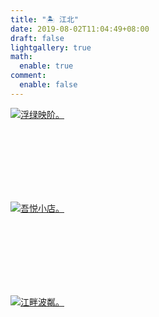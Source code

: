 ```yaml
---
title: "🏝️ 江北"
date: 2019-08-02T11:04:49+08:00
draft: false
lightgallery: true
math:
  enable: true
comment:
  enable: false
---
```


<div class="group-picture">
  <div class="group-picture-cover">
    <a class="lightgallery" href="https://pic.imgdb.cn/item/654e2f64c458853aef90316d.webp" title="浮绿映阶。" data-thumbnail="https://pic.imgdb.cn/item/654e2f64c458853aef90316d.webp">
    <img loading="lazy" src="https://pic.imgdb.cn/item/654e2f64c458853aef90316d.webp" sizes="auto" alt="浮绿映阶。"></a>
  </div>
  <div class="group-picture-cover">
    <a class="lightgallery" href="https://pic.imgdb.cn/item/654e2f70c458853aef906904.webp" title="吾悦小店。" data-thumbnail="https://pic.imgdb.cn/item/654e2f70c458853aef906904.webp">
    <img loading="lazy" src="https://pic.imgdb.cn/item/654e2f70c458853aef906904.webp" sizes="auto" alt="吾悦小店。"></a>
  </div>
</div>

<div class="group-picture">
  <div class="group1-picture-cover">
    <a class="lightgallery" href="https://pic.imgdb.cn/item/654e2f6dc458853aef90580c.webp" title="江畔波粼。" data-thumbnail="https://pic.imgdb.cn/item/654e2f6dc458853aef90580c.webp">
    <img loading="lazy" src="https://pic.imgdb.cn/item/654e2f6dc458853aef90580c.webp" sizes="auto" alt="江畔波粼。"></a>
  </div>
</div>




